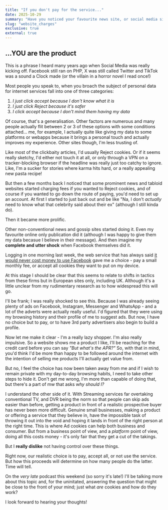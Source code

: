 ```yaml
---
title: "If you don't pay for the service..."
date: 2025-10-29
summary: "Have you noticed your favourite news site, or social media site start to charge for no personalised ads? Why do they do this and what can you do about it?"
slug: "website_charges"
exclusive: true
external: true
---
```

## ...YOU are the product

This is a phrase I heard many years ago when Social Media was really kicking off. Facebook still ran on PHP, X was still called Twitter and TikTok was a sound a Clock made (or the villain in a horror novel I read once!)

Most people you speak to, when you broach the subject of personal data for internet services fall into one of three categories:
1. *I just click accept because I don't know what it is*
2. *I just click Reject because it's safer*
3. *I click accept because I don't mind them having my data*

Of course, that's a generalisation. Other factors are numerous and many people actually flit between 2 or 3 of these options with some conditions attached... me, for example, I actually quite like giving my data to some platforms or webapps because it brings a personal touch and actually improves my experience. Other sites though, I'm less trusting of.

Like most of the clickbaity articles, I'd usually Reject cookies. Or if it seems really sketchy, I'd either not touch it at all, or only through a VPN on a tracker-blocking browser if the headline was really just too catchy to ignore. Like, I'm a sucker for stories where karma hits hard, or a really appealing new pasta recipe!

But then a few months back I noticed that some prominent news and tabloid websites started charging fees if you wanted to Reject cookies, and of course if you wanted to go down the route of paying, you'd need to set up an account. At first I started to just back out and be like "Na, I don't *actually* need to know what that celebrity said about their ex" (although I still kinda do).

Then it became more prolific.

Other non-conventional news and gossip sites started doing it. Even my favourite online only publication did it (although I was happy to give them my data becasue I believe in their message). And then imagine my **complete and utter shock** when Facebook themselves did it.

Logging in one morning last week, the web service that has always said [it would never cost money to use Facebook](https://www.facebook.com/help/133348616740027?q=myths&sid=0H04ISqTn8NYhWlgD) gave me a choice - pay a small monthly fee, or accept all cookies they want to put on my device.

At this stage I should be clear that this seems to relate to shifts in tactics from these firms but in European sites only, including UK. Although it's a little unclear from my rudimentary research as to how widespread this will go.

I'll be frank; I was really shocked to see this. Because I was already seeing plenty of ads on Facebook, Instagram, Messenger and WhatsApp - and a lot of the adverts were actually really useful. I'd figured that they were using my browsing history and their profile of me to suggest ads. But now, I have no choice but to pay, or to have 3rd party advertisers also begin to build a profile.

Now let me make it clear - I'm a really lazy shopper. I'm also really impulsive. So a website shows me a product I like, I'll be reaching for the credit card before you can say *"But what's the APR?"* So, with that in mind, you'd think I'd be more than happy to be followed around the internet with the intention of selling me products I'll actually get value from.

But no, I feel the choice has now been taken away from me and if I wish to remain private with my day-to-day browsing habits, I need to take other steps to hide it. Don't get me wrong, I'm more than capable of doing that, but there's a part of mw that asks *why should I?*

I understand the other side of it. With Streaming services far overtaking conventional TV, and DVR being the norm so that people can skip ads easier than before, getting a product in front of a realistic prospective buyer has never been more difficult. Genuine small businesses, making a product or offering a service that they believe in, have the impossible task of throwing it out into the void and hoping it lands in front of the right person at the right time. This is where Ad cookies can help both business and consumer. But from a business point of view, and a *platform* point of view, doing all this costs money - it's only fair that they get a cut of the takings.

But I **really dislike** not having control over these things.

Right now, our realistic choice is to pay, accept all, or not use the service. But how this proceeds will determine on how many people do the latter. Time will tell.

On the *very late* podcast this weekend (so sorry it's late!) I'll be talking more about this topic and, for the uninitated, answering the question that might be close to the front of your mind; just what *are* cookies and how do they work?

I look forward to hearing your thoughts!
